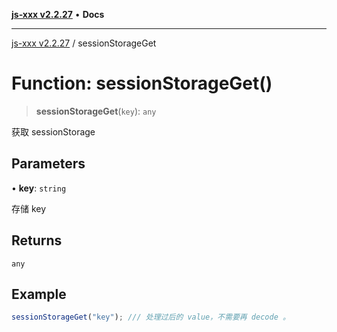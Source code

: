 [**js-xxx v2.2.27**](../README.md) • **Docs**

***

[js-xxx v2.2.27](../README.md) / sessionStorageGet

# Function: sessionStorageGet()

> **sessionStorageGet**(`key`): `any`

获取 sessionStorage

## Parameters

• **key**: `string`

存储 key

## Returns

`any`

## Example

```ts
sessionStorageGet("key"); /// 处理过后的 value，不需要再 decode 。
```
